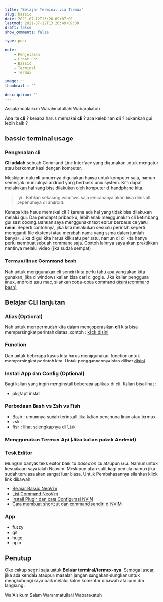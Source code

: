 ```yaml
---
title: "Belajar Terminal via Termux"
slug: bassic
date: 2021-07-12T13:20:09+07:00
lastmod: 2021-07-12T13:20:49+07:00
draft: false
show_comments: false

type: post

note:
    - Penjelasan
    - Front End
    - Bassic
    - Terminal
    - Termux

image: ""
thumbnail : ""

description: ""
---
```

Assalamualaikum Warahmatullahi Wabarakatuh

Apa itu **cli** ? kenapa harus memakai **cli** ? apa kelebihan **cli** ? bukankah gui lebih baik ?
  
## bassic terminal usage
### Pengenalan cli
  **Cli adalah** sebuah Command Line Interface yang digunakan untuk mengatur atau berkomunikasi dengan komputer.

  Meskipun dulu **cli** umumnya digunakan hanya untuk komputer saja, namun semenjak munculnya android yang berbasis unix system. Kita dapat melakukan hal yang bisa dilakukan oleh komputer di handphone kita.

> fyi : Bahkan sekarang windows saja rencananya akan bisa diinstall sepenuhnya di android.

  Kenapa kita harus memakai cli ? karena ada hal yang tidak bisa dilakukan melalui gui. Dan pendapat pribadiku, lebih enak menggunakan cli ketimbang gui saat coding. Bahkan saya menggunakn text editur berbasis cli yaitu **nvim**. Seperti contohnya, jika kita melakukan sesuatu perintah seperti mengganti file ekstensi atau merubah nama yang sama dalam jumlah banyak. Jika di gui kita harus klik satu per satu, namun di cli kita hanya perlu membuat sebuah command saja. Contoh lainnya saya akan praktikkan nantinya melalui video (jika sudah sempat)

### Termux/linux Command bash
Nah untuk menggunakan cli sendiri kita perlu tahu apa yang akan kita gunakan, jika di windows kalian bisa cari di gogle. Jika kalian pengguna linux, android atau mac, silahkan coba-coba command [disini (command bash)](./bash/cheatsheet)

## Belajar CLI lanjutan
### Alias (Optional)
  Nah untuk mempermudah kita dalam mengoperasikan **cli** kita bisa mempersingkat perintah diatas. contoh : [klick disini](./bash/alias)

### Function
  Dan untuk beberapa kasus kita harus menggunakan function untuk mempersingkat perintah kita. Untuk penggunaannya bisa dilihat [disini](./bash/function)

### Install App dan Config (Optional)
  Bagi kalian yang ingin menginstall beberapa aplikasi di cli. Kalian bisa lihat :
- pkg/apt install

### Perbedaan Bash vs Zsh vs Fish
- Bash : umumnya sudah terinstall jika kalian penghuna linux atau termux
- zsh :
- fish :
lihat selengkapnya di `link`

### Menggunakan Termux Api (Jika kalian pakek Android)
### Tesk Editor
  Mungkin banyak teks editor baik itu *based on cli* ataupun *GUI*. Namun untuk kesuakaan saya ialah Neovim. Meskipun akan sulit bagi pemula namun jika sudah terviasa akan sangat luar biasa. Untuk Pembahasannya silahkan klick link dibawah.
- [Belajar Bassic NeoVim](./nvim/bassic)
- [List Command NeoVim](/lms/bassic/list-command-neovim)
- [Install Plugin dan cara Configurasi NVIM](/lms/bassic/install-plugin-dan-cara-convigurasi)
- [Cara membuat shortcut dan command sendiri di NVIM](/lms/bassic/)
### App
  * fuzzy
  * git
  * hugo
  * npm

## Penutup
Oke cukup segini saja untuk **Belajar terminal/termux-nya**. Semoga lancar, jika ada kendala ataupun masalah jangan sungakan-sungkan untuk menghubungi saya baik melalui kolon komentar dibawah ataupun dm langsung.

Wa'Alaikum Salam Warahmatullahi Wabarakatuh 
